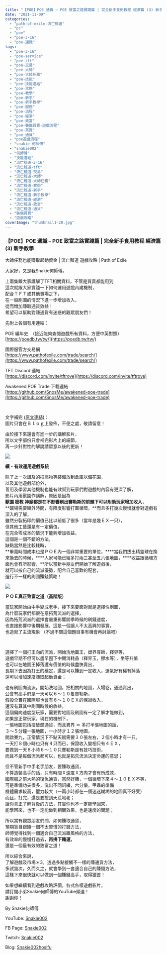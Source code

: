 ```yaml
---
title: "【POE】POE 通識 – POE 致富之路實踐篇 | 完全新手食用教程 經濟篇 (3) 新手教學 | 大師任務也能賺取起動資金 | 流亡黯道 遊戲攻略 | Path of Exile"
date: "2021-11-09"
categories: 
  - "path-of-exile-流亡黯道"
  - "pc"
  - "poe"
  - "poe-3-16"
  - "poe-通識"
tags: 
  - "poe-3-16"
  - "poe-service"
  - "poe-tft"
  - "poe-交易"
  - "poe-大師"
  - "poe-大師任務"
  - "poe-技能"
  - "poe-技能連結"
  - "poe-攻略"
  - "poe-教學"
  - "poe-新手"
  - "poe-新手教學"
  - "poe-服務"
  - "poe-流程"
  - "poe-經濟"
  - "poe-致富"
  - "poe-裝備買賣-遊戲流程"
  - "poe-買賣"
  - "poe-通貨"
  - "poe遊戲流程"
  - "snakie-何師傅"
  - "snakie002"
  - "何師傅"
  - "技能連結"
  - "流亡黯道-3-16"
  - "流亡黯道-tft"
  - "流亡黯道-交易"
  - "流亡黯道-大師"
  - "流亡黯道-大師任務"
  - "流亡黯道-教學"
  - "流亡黯道-新手"
  - "流亡黯道-新手教學"
  - "流亡黯道-經濟"
  - "流亡黯道-致富"
  - "流亡黯道-通貨"
  - "裝備買賣"
  - "遊戲攻略"
coverImage: "thumbnail1-20.jpg"
---
```


### 【POE】POE 通識 – POE 致富之路實踐篇 | 完全新手食用教程 經濟篇 (3) 新手教學  
大師任務也能賺取起動資金 | 流亡黯道 遊戲攻略 | Path of Exile

  
大家好，又是我Snakie何師傅。  

  
上兩集跟大家講解了TFT相關資料，不管是買賣都能用到  
這次就跟大家實踐一下如何運用遊戲內建機制，  
配合ＴＦＴ或其他賣場之下，  
在一般刷圖的情況下進一步增加收入，  
從而增加賺取通貨效益！  
希望可以幫助對賺通貨有迷惑的觀眾朋友們！  

  
先附上各個有用連結：  

  
POE 編年史　（接近能夠查閱遊戲所有資料，方便中英對照）  
[https://poedb.tw/tw/](https://poedb.tw/tw/)  

  
國際服官方交易網  
[https://www.pathofexile.com/trade/search/](https://www.pathofexile.com/trade/search/)  

  
TFT Discord 連結  
[https://discord.com/invite/tftrove](https://discord.com/invite/tftrove)  

  
Awakened POE Trade 下載連結  
[https://github.com/SnosMe/awakened-poe-trade](https://github.com/SnosMe/awakened-poe-trade)  

  
   

  
文字補完 [(原文連結)](https://snakie002hosifu.blogspot.com/2021/08/068.html)：  
圖片只會在Ｂｌｏｇ上發佈，不便之處，敬請留意！  

  
由於接下來還會有進一步的講解影片，  
所以文字部份只會補完影片上的細節，  
再一步針對性的解說請留意以後的更新！  

  
![](WordPress/The_new_masters-300x169.jpg)  

  
**續** **-** **有效運用遊戲系統**  

  
除了上一次講及的把高物等裝備放到倉庫以備花園，  
以及其他遊戲部份外，  
善用及學習其他機制也能有效幫到玩家們對遊戲的內容有更深了解，  
影片內用獸園作講解，原因是因為  
**獸園 密教 神廟都是在不影響刷出賽勒斯的前題下可以附助玩家增加收入**，  
**礦場需要額外時間，有限度影響打圖循環，**而且多打幾次慢慢就會對遊戲有深入的了解，  
雖然分裂拓印的價值已比以前低了很多（當年是幾ＥＸ一只），  
但其他工藝還是有一定價值，  
在完全零成本的情況下能夠增加收益，  
這個是一個不錯的方法，  
缺點當然是比較耗時，  
**畢竟時間成本也是ＰＯＥ內一個非常重要的單位，****當我們拔出精靈球在換來換去的時候，****人家可能已經多打兩三甚至五六張地圖，****收益跟循環方面也會有所影響，**所以當新手朋友們開始了解遊戲後，  
就可以按自己的流派優勢，配合自己喜歡的配套，  
進行不一樣的刷圖賺錢策略！  

  
![](WordPress/Capture-14-899x1024.png)  

  
**ＰＯＥ真正致富之道（高階版）**  

  
當玩家開始由中手變成老手，接下來要面對就是選擇性刷圖，  
為什麼玩家們都很在意拓荒流派的選擇，  
因為拓荒流派的選擇會嚴重影響開季時候的刷錢速度，  
也直接影響中後期發展，這是一個讓人不太高興的事實，  
也造就了主流現象 （不過不關這個題目事有機會再討論吧）  

  
   

  
選擇了一個打王向的流派，開始洗地圖王，塑界尊師，釋界等，  
遊戲早期不但可以盡早囤下中期消耗品（釋界玉，膠水等），坐等升值  
也可以在地圖王掉落還有價值的時候盡快賣出，  
長期下去因為打王的穩定，還是可以賺到一定收入，運氣好有稀有掉落  
還可以增加速度賺取起動資金；  

  
也有刷圖向流派，開始洗地圖，把相關的地圖，入場卷，通通賣出，  
公會有高手們是一天可以６～１０隻賽勒斯，  
假設全賣在國際服也會有６～１０ＥＸ的保證收入，  
還沒有算其中刷圖時候的收益，  
這個偏向速度型玩家，需要對地圖及刷圖有一定了解才能做到，  
如果是正常玩家，現在的機制下，  
一張地圖包括撿破爛通貨，而且異界 ＝ 多打半張地圖的話，  
３～５分鐘一張地圖，一小時才１２張地圖，  
開啟賽九，正常情況下不點天賦需要３０張左右，２個小時才有一只，  
一天打８個小時也只有４只而已，保證收入變相只有４ＥＸ，  
要做到一天８小時６～１０只賽勒斯是有技巧技術，  
而且不是每個流派都可以，也就是拓荒流派決定命運的意思；  

  
但不管新手中手老手朋友，要賺取通貨，  
不算造裝高手的話，只有時間Ｘ速度Ｘ方向才會有所成效，  
國際服之前大熱的復仇通貨，當然好賺，一個循環下來４～１０ＥＸ不等，  
可是準備功夫很多，洗出不同詞綴，六分儀，甲蟲的準備  
機體需求較高，壓力較大（一兩小時都在一個迷迷糊糊的地圖真不好受）  
而且，打完，還是要撿到天荒地老；  
讓你真正了解背後的方法，其實你也不一定能學回來，  
能學回來，也不一定能做到相關效果，也是速度的問題；  

  
所以當有觀眾朋友們問，如何賺取通貨，  
預期盲目跟隨一個不太習慣的打錢方法，  
師傅覺得找到一個適合自己流派跟風格的方法，  
有效率的慢慢打過去，**再拼下賭運**，  
還是一個最有效的致富之道！  

  
所以綜合來說，  
了解遊戲及市場＊3，透過多點接觸不一樣的賺通貨方法，  
多試幾次，久而久之，就會學到一套適合自己的賺錢方法，  
這樣下來很快就可以做到一個賺錢高手，取得獵首！  

  
如果想繼續看到遊戲攻略評價，各式各樣遊戲影片，  
請訂閱小弟Snakie何師傅的YouTube頻道！  
謝謝你！  

  
By Snakie何師傅  

  
YouTube: [Snakie002](https://www.youtube.com/c/Snakie002/)  

  
FB Page: [Snakie002](https://www.facebook.com/Snakie002/)  

  
Twitch: [Snakie002](https://www.twitch.tv/snakie002/)  

  
Blog: [Snakie002hosifu](https://snakie002hosifu.blog/)
